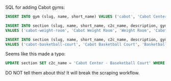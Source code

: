 SQL for adding Cabot gyms:

```sql
INSERT INTO gym (slug, name, short_name) VALUES ('cabot', 'Cabot Center', 'Cabot');

INSERT INTO section (slug, name, short_name, c2c_name, description, gym_id)
VALUES ('cabot-weight-room', 'Cabot Weight Room', 'Weight Room', 'Cabot Center - Weight Room', 'Athletes Weight Room', 3);

INSERT INTO section (slug, name, short_name, c2c_name, description, gym_id)
VALUES ('cabot-basketball-court', 'Cabot Basketball Court', 'Basketball', 'Cabot Center - Basketball Court', 'Basketball Court @ Cabot Center', 3);
```

Seems like this made a typo:

```sql
UPDATE section SET c2c_name = 'Cabot Center - Baseketball Court' WHERE id = 10;
```

DO NOT tell them about this! It will break the scraping workflow.